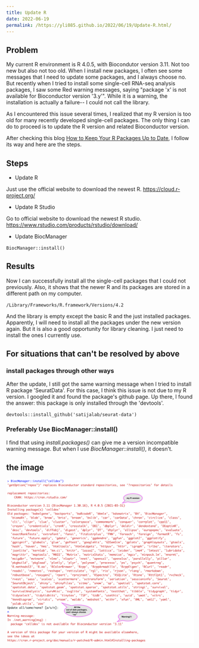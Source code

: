 ```yaml
---
title: Update R
date: 2022-06-19
permalink: /https://yli085.github.io/2022/06/19/Update-R.html/
---
```


## Problem
My current R environment is R 4.0.5, with Biocondutor version 3.11. Not too new but also not too old. 
When I install new packages, I often see some messages that I need to update some packages, and I always choose no. 
But recently when I tried to install some single-cell RNA-seq analysis packages, I saw some Red warning messages, 
saying "package 'x' is not available for Bioconductor version '3.y'". While it is a warning, the installation is actually a failure-- I could not call the library.

As I encountered this issue several times, I realized that my R version is too old for many recently developed single-cell packages.
The only thing I can do to proceed is to update the R version and related Bioconductor version.

After checking this blog [How to Keep Your R Packages Up to Date](https://rfortherestofus.com/2020/09/how-to-update-rstudio-r-packages/), I follow its way and here are the steps.

## Steps
- Update R

Just use the official website to download the newest R. https://cloud.r-project.org/
- Update R Studio

Go to official website to download the newest R studio. https://www.rstudio.com/products/rstudio/download/
- Update BiocManager
```
BiocManager::install()
```

## Results
Now I can successfully install all the single-cell packages that I could not previously.
Also, it shows that the newer R and its packages are stored in a different path on my computer. 
```
/Library/Frameworks/R.framework/Versions/4.2
```
And the library is empty except the basic R and the just installed packages. 
Apparently, I will need to install all the packages under the new version again.
But it is also a good opportunity for library cleaning. I just need to install the ones I currently use.

## For situations that can't be resolved by above
### install packages through other ways
After the update, I still got the same warning message when I tried to install R package 'SeuratData'. For this case, I think this issue is not due to my R version. I googled it and found the package's github page. Up there, I found the answer: this package is only installed through the 'devtools'.
```
devtools::install_github('satijalab/seurat-data')
```

### Preferably Use BiocManager::install()
I find that using *install.packages()* can give me a version incompatible warning message. But when I use *BiocManager::install()*, it doesn't.


## the image
![](../figures/R_install_package_warning.png)
